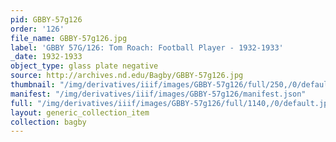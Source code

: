 ```yaml
---
pid: GBBY-57g126
order: '126'
file_name: GBBY-57g126.jpg
label: 'GBBY 57G/126: Tom Roach: Football Player - 1932-1933'
_date: 1932-1933
object_type: glass plate negative
source: http://archives.nd.edu/Bagby/GBBY-57g126.jpg
thumbnail: "/img/derivatives/iiif/images/GBBY-57g126/full/250,/0/default.jpg"
manifest: "/img/derivatives/iiif/images/GBBY-57g126/manifest.json"
full: "/img/derivatives/iiif/images/GBBY-57g126/full/1140,/0/default.jpg"
layout: generic_collection_item
collection: bagby
---
```

